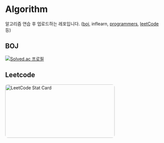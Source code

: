 # Algorithm


알고리즘 연습 후 업로드하는 레포입니다. ([boj](https://www.acmicpc.net/), inflearn, [programmers](https://programmers.co.kr/), [leetCode](https://leetcode.com/problemset/all/) 등)


## BOJ
[![Solved.ac 프로필](http://mazassumnida.wtf/api/v2/generate_badge?boj=superduper&cache=c)](https://solved.ac/superduper)

## Leetcode
<a href="https://github.com/KnlnKS/leetcode-stats"><img alt="LeetCode Stat Card" src="https://apu5rh8gxk.execute-api.us-east-1.amazonaws.com/default/leetcode-stats?username=sukyoungshin&theme=dark" width="350" height="170" style="border-radius:8px;" /></a> 
